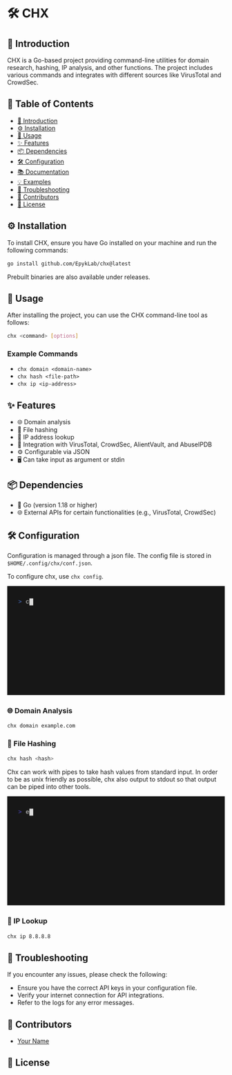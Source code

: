 # 🛠️ CHX

## 📘 Introduction

CHX is a Go-based project providing command-line utilities for domain research, hashing, IP analysis, and other functions. The project includes various commands and integrates with different sources like VirusTotal and CrowdSec.

## 📑 Table of Contents

- [📘 Introduction](#📘-introduction)
- [⚙️ Installation](#⚙️-installation)
- [📝 Usage](#📝-usage)
- [✨ Features](#✨-features)
- [📦 Dependencies](#📦-dependencies)
- [🛠️ Configuration](#🛠️-configuration)
- [📚 Documentation](#📚-documentation)
- [💡 Examples](#💡-examples)
- [🔧 Troubleshooting](#🔧-troubleshooting)
- [👥 Contributors](#👥-contributors)
- [📜 License](#📜-license)

## ⚙️ Installation

To install CHX, ensure you have Go installed on your machine and run the following commands:

```sh
go install github.com/EpykLab/chx@latest
```

Prebuilt binaries are also available under releases.

## 📝 Usage

After installing the project, you can use the CHX command-line tool as follows:

```sh
chx <command> [options]
```

### Example Commands

- `chx domain <domain-name>`
- `chx hash <file-path>`
- `chx ip <ip-address>`

## ✨ Features

- 🌐 Domain analysis
- 🔑 File hashing
- 📡 IP address lookup
- 🔗 Integration with VirusTotal, CrowdSec, AlientVault, and AbuseIPDB
- ⚙️ Configurable via JSON
- 🖥️ Can take input as argument or stdin

## 📦 Dependencies

- 🐹 Go (version 1.18 or higher)
- 🌐 External APIs for certain functionalities (e.g., VirusTotal, CrowdSec)

## 🛠️ Configuration

Configuration is managed through a json file. The config file is stored in `$HOME/.config/chx/conf.json`.

To configure chx, use `chx config`.

![configure chx with json](./assets/config.gif)


### 🌐 Domain Analysis

```sh
chx domain example.com
```

### 🔑 File Hashing

```sh
chx hash <hash>
```

Chx can work with pipes to take hash values from standard input. In order to be as unix friendly as 
possible, chx also output to stdout so that output can be piped into other tools. 

![using chx with pipes](./assets/useChxWithPipes.gif)

### 📡 IP Lookup

```sh
chx ip 8.8.8.8
```

## 🔧 Troubleshooting

If you encounter any issues, please check the following:

- Ensure you have the correct API keys in your configuration file.
- Verify your internet connection for API integrations.
- Refer to the logs for any error messages.

## 👥 Contributors

- [Your Name](https://github.com/DavidHoenisch)

## 📜 License
